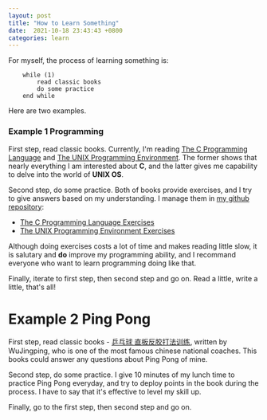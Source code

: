 ```yaml
---
layout: post
title: "How to Learn Something"
date:  2021-10-18 23:43:43 +0800
categories: learn
---
```


For myself, the process of learning something is:
```
    while (1)
        read classic books
        do some practice
    end while
```

Here are two examples.

### Example 1 Programming

First step, read classic books. Currently, I'm reading [The C Programming Language](https://www.amazon.com/Programming-Language-Dennis-M-Ritchie/dp/0876925964) and [The UNIX Programming Environment](https://www.amazon.com/Unix-Programming-Environment-Prentice-Hall-Software/dp/013937681X).
The former shows that nearly everything I am interested about **C**, and the latter gives me capability to delve into the world of **UNIX OS**.

Second step, do some practice. Both of books provide exercises, and I try to give answers based on my understanding. 
I manage them in [my github repository](https://github.com/guo-mantou/):

- [The C Programming Language Exercises](https://github.com/guo-mantou/c-language-exercise)
- [The UNIX Programming Environment Exercises](https://github.com/guo-mantou/The-UNIX-Programming-Environment)

Although doing exercises costs a lot of time and makes reading little slow, it is salutary and **do** improve my programming ability, and I recommand everyone who want to learn programming doing like that.

Finally, iterate to first step, then second step and go on. Read a little, write a little, that's all!

# Example 2 Ping Pong

First step, read classic books - [乒乓球 直板反胶打法训练](https://book.douban.com/subject/3004601/), written by WuJingping, who is 
one of the most famous chinese national coaches. This books could answer any questions about Ping Pong of mine.

Second step, do some practice. I give 10 minutes of my lunch time to practice Ping Pong everyday, and try to deploy points in the book during the process. I have to say that it's effective to level my skill up.

Finally, go to the first step, then second step and go on.
